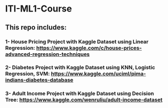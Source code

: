# ITI-ML1-Course
## This repo includes:
### 1- House Pricing Project with Kaggle Dataset using Linear Regression: https://www.kaggle.com/c/house-prices-advanced-regression-techniques
### 2- Diabetes Project with Kaggle Dataset using KNN, Logistic Regression, SVM: https://www.kaggle.com/uciml/pima-indians-diabetes-database 
### 3- Adult Income Project with Kaggle Dataset using Decision Tree: https://www.kaggle.com/wenruliu/adult-income-dataset
